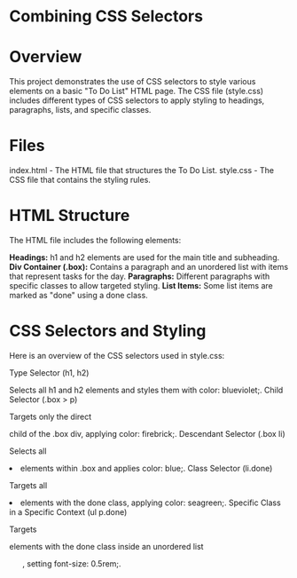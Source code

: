 # Combining CSS Selectors
# Overview
This project demonstrates the use of CSS selectors to style various elements on a basic "To Do List" HTML page. The CSS file (style.css) includes different types of CSS selectors to apply styling to headings, paragraphs, lists, and specific classes.

# Files
index.html - The HTML file that structures the To Do List.
style.css - The CSS file that contains the styling rules.
# HTML Structure
The HTML file includes the following elements:

**Headings:** h1 and h2 elements are used for the main title and subheading.
**Div Container (.box):** Contains a paragraph and an unordered list with items that represent tasks for the day.
**Paragraphs:** Different paragraphs with specific classes to allow targeted styling.
**List Items:** Some list items are marked as "done" using a done class.
# CSS Selectors and Styling
Here is an overview of the CSS selectors used in style.css:

Type Selector (h1, h2)

Selects all h1 and  h2 elements and styles them with color: blueviolet;.
Child Selector (.box > p)

Targets only the direct <p> child of the .box div, applying color: firebrick;.
Descendant Selector (.box li)

Selects all <li> elements within .box and applies color: blue;.
Class Selector (li.done)

Targets all <li> elements with the done class, applying color: seagreen;.
Specific Class in a Specific Context (ul p.done)

Targets <p> elements with the done class inside an unordered list <ul>, setting font-size: 0.5rem;.
